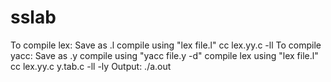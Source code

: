 # sslab
To compile lex:
  Save as .l
  compile using "lex file.l"
  cc lex.yy.c -ll
To compile yacc:
  Save as .y
  compile using "yacc file.y -d"
  compile lex using "lex file.l"
  cc lex.yy.c y.tab.c -ll -ly
 Output: ./a.out
